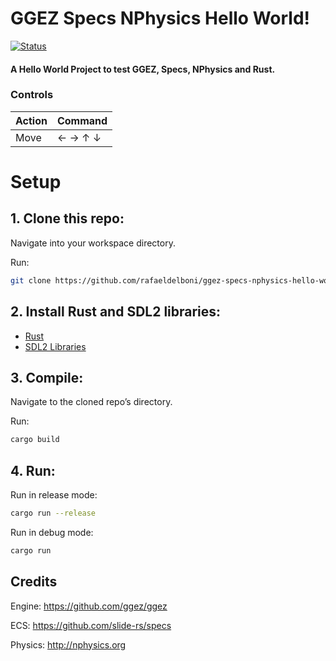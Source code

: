 # GGEZ Specs NPhysics Hello World!
[![Status][badge-status]][badge-status]
#### A Hello World Project to test GGEZ, Specs, NPhysics and Rust.

### Controls

| Action | Command |
| ------ | ------- |
| Move   | ← → ↑ ↓ |

# Setup

## 1. Clone this repo:

Navigate into your workspace directory.

Run:
```bash
git clone https://github.com/rafaeldelboni/ggez-specs-nphysics-hello-world.git
```

## 2. Install Rust and SDL2 libraries:
  - [Rust](https://www.rust-lang.org/)
  - [SDL2 Libraries](https://github.com/Rust-SDL2/rust-sdl2#user-content-requirements)

## 3. Compile:
Navigate to the cloned repo’s directory.

Run:

```bash
cargo build
```

## 4. Run:
Run in release mode:
```bash
cargo run --release
```

Run in debug mode:
```bash
cargo run
```

## Credits
Engine: https://github.com/ggez/ggez

ECS: https://github.com/slide-rs/specs

Physics: http://nphysics.org

[badge-status]: https://img.shields.io/badge/status-done-green.svg

